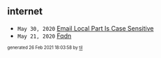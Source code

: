 ## internet


* <code>May 30, 2020</code> [Email Local Part Is Case Sensitive](2020-05-30T11-00-22-email-local-part-is-case-sensitive.md)
* <code>May 21, 2020</code> [Fqdn](2020-05-21T09-51-01-fqdn.md)

<sup><sub>generated 26 Feb 2021 18:03:58 by <a href='https://github.com/senorprogrammer/til'>til</a></sub></sup>

